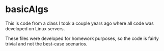 # basicAlgs

This is code from a class I took a couple years ago where all code was developed on Linux servers.

These files were developed for homework purposes, so the code is fairly trivial and not the best-case scenarios.
